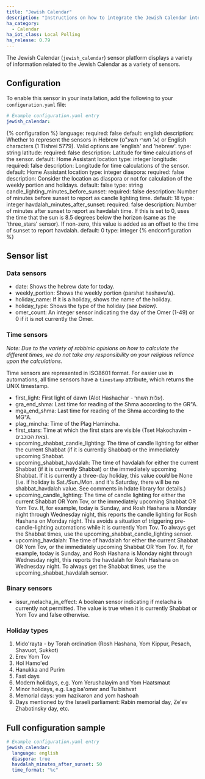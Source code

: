```yaml
---
title: "Jewish Calendar"
description: "Instructions on how to integrate the Jewish Calendar integration within Home Assistant."
ha_category:
  - Calendar
ha_iot_class: Local Polling
ha_release: 0.79
---
```


The Jewish Calendar (`jewish_calendar`) sensor platform displays a variety of information related to the Jewish Calendar as a variety of sensors.

## Configuration

To enable this sensor in your installation, add the following to your `configuration.yaml` file:

```yaml
# Example configuration.yaml entry
jewish_calendar:
```

{% configuration %}
language:
  required: false
  default: english
  description: Whether to represent the sensors in Hebrew (א' תשרי תשע"ט) or English characters (1 Tishrei 5779). Valid options are 'english' and 'hebrew'.
  type: string
latitude:
  required: false
  description: Latitude for time calculations of the sensor.
  default: Home Assistant location
  type: integer
longitude:
  required: false
  description: Longitude for time calculations of the sensor.
  default: Home Assistant location
  type: integer
diaspora:
  required: false
  description: Consider the location as diaspora or not for calculation of the weekly portion and holidays.
  default: false
  type: string
candle_lighting_minutes_before_sunset:
  required: false
  description: Number of minutes before sunset to report as candle lighting time.
  default: 18
  type: integer
havdalah_minutes_after_sunset:
  required: false
  description: Number of minutes after sunset to report as havdalah time. If this is set to 0, uses the time that the sun is 8.5 degrees below the horizon (same as the 'three_stars' sensor). If non-zero, this value is added as an offset to the time of sunset to report havdalah.
  default: 0
  type: integer
{% endconfiguration %}

## Sensor list

### Data sensors
- date: Shows the hebrew date for today.
- weekly_portion: Shows the weekly portion (parshat hashavu'a).
- holiday_name: If it is a holiday, shows the name of the holiday.
- holiday_type: Shows the type of the holiday _(see below)_.
- omer_count: An integer sensor indicating the day of the Omer (1-49) or 0 if it is not currently the Omer.

### Time sensors

*Note: Due to the variety of rabbinic opinions on how to calculate the different times, we do not take any responsibility on your religious reliance upon the calculations.*

Time sensors are represented in ISO8601 format. For easier use in automations, all time sensors have a `timestamp` attribute, which returns the UNIX timestamp.
- first_light: First light of dawn (Alot Hashachar - עלות השחר).
- gra_end_shma: Last time for reading of the Shma according to the GR"A.
- mga_end_shma: Last time for reading of the Shma according to the MG"A.
- plag_mincha: Time of the Plag Hamincha.
- first_stars: Time at which the first stars are visible (Tset Hakochavim - צאת הכוכבים).
- upcoming_shabbat_candle_lighting: The time of candle lighting for either the current Shabbat (if it is currently Shabbat) or the immediately upcoming Shabbat.
- upcoming_shabbat_havdalah: The time of havdalah for either the current Shabbat (if it is currently Shabbat) or the immediately upcoming Shabbat. If it is currently a three-day holiday, this value *could* be None (i.e. if holiday is Sat./Sun./Mon. and it's Saturday, there will be no shabbat_havdalah value. See comments in hdate library for details.)
- upcoming_candle_lighting: The time of candle lighting for either the current Shabbat OR Yom Tov, or the immediately upcoming Shabbat OR Yom Tov. If, for example, today is Sunday, and Rosh Hashana is Monday night through Wednesday night, this reports the candle lighting for Rosh Hashana on Monday night. This avoids a situation of triggering pre-candle-lighting automations while it is currently Yom Tov. To always get the Shabbat times, use the upcoming_shabbat_candle_lighting sensor.
- upcoming_havdalah: The time of havdalah for either the current Shabbat OR Yom Tov, or the immediately upcoming Shabbat OR Yom Tov. If, for example, today is Sunday, and Rosh Hashana is Monday night through Wednesday night, this reports the havdalah for Rosh Hashana on Wednesday night. To always get the Shabbat times, use the upcoming_shabbat_havdalah sensor.

### Binary sensors
- issur_melacha_in_effect: A boolean sensor indicating if melacha is currently not permitted. The value is true when it is currently Shabbat or Yom Tov and false otherwise.


### Holiday types

1. Mido'rayta - by Torah ordination (Rosh Hashana, Yom Kippur, Pesach, Shavuot, Sukkot)
2. Erev Yom Tov
3. Hol Hamo'ed
4. Hanukka and Purim
5. Fast days
6. Modern holidays, e.g. Yom Yerushalayim and Yom Haatsmaut
7. Minor holidays, e.g. Lag ba'omer and Tu bishvat
8. Memorial days: yom hazikaron and yom hashoah
9. Days mentioned by the Israeli parliament: Rabin memorial day, Ze'ev Zhabotinsky day, etc.

## Full configuration sample

```yaml
# Example configuration.yaml entry
jewish_calendar:
  language: english
  diaspora: true
  havdalah_minutes_after_sunset: 50
  time_format: "%c"
```
